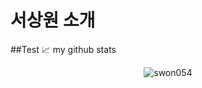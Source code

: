 # 서상원 소개
##Test
📈 my github stats

<p align="center"> <img src="https://github-readme-stats.vercel.app/api?username=swon054&show_icons=true&theme=gotham" alt="swon054" />
